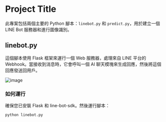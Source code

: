 # Project Title

此專案包括兩個主要的 Python 腳本：`linebot.py` 和 `predict.py`，用於建立一個 LINE Bot 服務器和進行圖像識別。

## linebot.py

這個腳本使用 Flask 框架來運行一個 Web 服務器，處理來自 LINE 平台的 Webhook。當接收到消息時，它會呼叫一個 AI 聊天模塊來生成回應，然後將這個回應發送回用戶。


![image](https://github.com/jaimyliu/Digital-Twin/assets/158254278/0e8c01b9-3cf2-484a-8fa7-801fe8af0cac)

### 如何運行

確保您已安裝 Flask 和 line-bot-sdk。然後運行腳本：

```bash
python linebot.py


